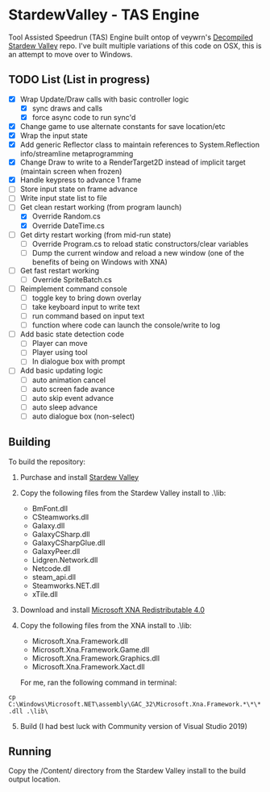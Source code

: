 # StardewValley - TAS Engine

Tool Assisted Speedrun (TAS) Engine built ontop of veywrn's [Decompiled Stardew Valley](https://github.com/veywrn/StardewValley) repo. I've built multiple variations of this code on OSX, this is an attempt to move over to Windows.

## TODO List (List in progress)

- [X] Wrap Update/Draw calls with basic controller logic
    - [X] sync draws and calls
    - [X] force async code to run sync'd
- [X] Change game to use alternate constants for save location/etc
- [X] Wrap the input state
- [X] Add generic Reflector class to maintain references to System.Reflection info/streamline metaprogramming
- [X] Change Draw to write to a RenderTarget2D instead of implicit target (maintain screen when frozen)
- [X] Handle keypress to advance 1 frame
- [ ] Store input state on frame advance
- [ ] Write input state list to file
- [ ] Get clean restart working (from program launch)
    - [X] Override Random.cs
    - [X] Override DateTime.cs
- [ ] Get dirty restart working (from mid-run state)
    - [ ] Override Program.cs to reload static constructors/clear variables
    - [ ] Dump the current window and reload a new window (one of the benefits of being on Windows with XNA)
- [ ] Get fast restart working
    - [ ] Override SpriteBatch.cs
- [ ] Reimplement command console
    - [ ] toggle key to bring down overlay
    - [ ] take keyboard input to write text
    - [ ] run command based on input text
    - [ ] function where code can launch the console/write to log
- [ ] Add basic state detection code
    - [ ] Player can move
    - [ ] Player using tool
    - [ ] In dialogue box with prompt
- [ ] Add basic updating logic
    - [ ] auto animation cancel
    - [ ] auto screen fade avance
    - [ ] auto skip event advance
    - [ ] auto sleep advance
    - [ ] auto dialogue box (non-select)

## Building
To build the repository:

1.  Purchase and install [Stardew Valley](https://www.stardewvalley.net/)

2.  Copy the following files from the Stardew Valley install to .\lib\:
    - BmFont.dll
    - CSteamworks.dll
    - Galaxy.dll
    - GalaxyCSharp.dll
    - GalaxyCSharpGlue.dll
    - GalaxyPeer.dll
    - Lidgren.Network.dll
    - Netcode.dll
    - steam_api.dll
    - Steamworks.NET.dll
    - xTile.dll

3.  Download and install [Microsoft XNA Redistributable 4.0](https://www.microsoft.com/en-us/download/details.aspx?id=27598)

4.  Copy the following files from the XNA install to .\lib\:
    - Microsoft.Xna.Framework.dll
    - Microsoft.Xna.Framework.Game.dll
    - Microsoft.Xna.Framework.Graphics.dll
    - Microsoft.Xna.Framework.Xact.dll

    For me, ran the following command in terminal:

`cp C:\Windows\Microsoft.NET\assembly\GAC_32\Microsoft.Xna.Framework.*\*\*.dll .\lib\`

5.  Build (I had best luck with Community version of Visual Studio 2019)

## Running
Copy the /Content/ directory from the Stardew Valley install to the build output 
location.
